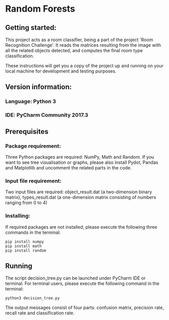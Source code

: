 # Random Forests

## Getting started:
This project acts as a room classifier, being a part of the project 'Room 
Recognition Challenge'. It reads the matrices resulting from the image with all 
the related objects detected, and computes the final room type classification.

These instructions will get you a copy of the project up and running on your 
local machine for development and testing purposes.

## Version information:
### Language: Python 3
### IDE: PyCharm Community 2017.3

## Prerequisites
### Package requirement:
Three Python packages are required: NumPy, Math and Random.
If you want to see tree visualisation or graphs, please also install
Pydot, Pandas and Matplotlib and uncomment the related parts in the code.

### Input file requirement:
Two input files are required: object_result.dat (a two-dimension binary matrix),
types_result.dat (a one-dimension matrix consisting of numbers ranging from
0 to 4)

### Installing:
If required packages are not installed, please execute the following three
commands in the terminal:
```
pip install numpy
pip install math
pip install random
```

## Running
The script decision_tree.py can be launched under PyCharm IDE or terminal.
For terminal users, please execute the following command in the terminal:
```
python3 decision_tree.py
```

The output messages consist of four parts: confusion matrix, precision rate, 
recall rate and classification rate.

